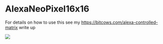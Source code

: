 # AlexaNeoPixel16x16
For details on how to use this see my https://bitcows.com/alexa-controlled-matrix write up

<img src="https://bitcows.com/wp-content/uploads/2019/10/matrix-e1570458143190-981x1024.jpg"/>
